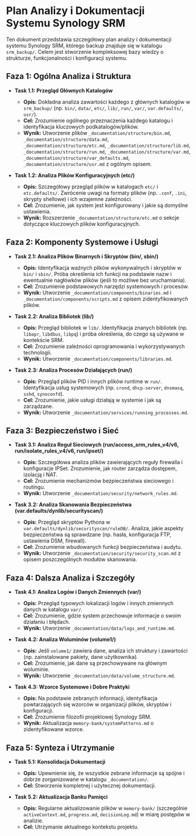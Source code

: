 # Plan Analizy i Dokumentacji Systemu Synology SRM

Ten dokument przedstawia szczegółowy plan analizy i dokumentacji systemu Synology SRM, którego backup znajduje się w katalogu `srm_backup/`. Celem jest stworzenie kompleksowej bazy wiedzy o strukturze, funkcjonalności i konfiguracji systemu.

## Faza 1: Ogólna Analiza i Struktura

*   **Task 1.1: Przegląd Głównych Katalogów**
    *   **Opis:** Dokładna analiza zawartości każdego z głównych katalogów w `srm_backup/` (np. `bin/`, `data/`, `etc/`, `lib/`, `run/`, `var/`, `var.defaults/`, `usr/`).
    *   **Cel:** Zrozumienie ogólnego przeznaczenia każdego katalogu i identyfikacja kluczowych podkatalogów/plików.
    *   **Wynik:** Utworzenie plików `_documentation/structure/bin.md`, `_documentation/structure/data.md`, `_documentation/structure/etc.md`, `_documentation/structure/lib.md`, `_documentation/structure/run.md`, `_documentation/structure/var.md`, `_documentation/structure/var_defaults.md`, `_documentation/structure/usr.md` z ogólnym opisem.

*   **Task 1.2: Analiza Plików Konfiguracyjnych (etc/)**
    *   **Opis:** Szczegółowy przegląd plików w katalogach `etc/` i `etc.defaults/`. Zwrócenie uwagi na formaty plików (np. `.conf`, `.ini`, skrypty shellowe) i ich wzajemne zależności.
    *   **Cel:** Zrozumienie, jak system jest konfigurowany i jakie są domyślne ustawienia.
    *   **Wynik:** Rozszerzenie `_documentation/structure/etc.md` o sekcje dotyczące kluczowych plików konfiguracyjnych.

## Faza 2: Komponenty Systemowe i Usługi

*   **Task 2.1: Analiza Plików Binarnych i Skryptów (bin/, sbin/)**
    *   **Opis:** Identyfikacja ważnych plików wykonywalnych i skryptów w `bin/` i `sbin/`. Próba określenia ich funkcji na podstawie nazw i ewentualnie nagłówków plików (jeśli to możliwe bez uruchamiania).
    *   **Cel:** Zrozumienie podstawowych narzędzi systemowych i procesów.
    *   **Wynik:** Utworzenie `_documentation/components/binaries.md` i `_documentation/components/scripts.md` z opisem zidentyfikowanych plików.

*   **Task 2.2: Analiza Bibliotek (lib/)**
    *   **Opis:** Przegląd bibliotek w `lib/`. Identyfikacja znanych bibliotek (np. `libapr`, `libdbus`, `libpq`) i próba określenia, do czego są używane w kontekście SRM.
    *   **Cel:** Zrozumienie zależności oprogramowania i wykorzystywanych technologii.
    *   **Wynik:** Utworzenie `_documentation/components/libraries.md`.

*   **Task 2.3: Analiza Procesów Działających (run/)**
    *   **Opis:** Przegląd plików PID i innych plików runtime w `run/`. Identyfikacja usług systemowych (np. `crond`, `dhcp-server`, `dnsmasq`, `sshd`, `synoconfd`).
    *   **Cel:** Zrozumienie, jakie usługi działają w systemie i jak są zarządzane.
    *   **Wynik:** Utworzenie `_documentation/services/running_processes.md`.

## Faza 3: Bezpieczeństwo i Sieć

*   **Task 3.1: Analiza Reguł Sieciowych (run/access_srm_rules_v4/v6, run/isolate_rules_v4/v6, run/ipset/)**
    *   **Opis:** Szczegółowa analiza plików zawierających reguły firewalla i konfiguracje IPSet. Zrozumienie, jak router zarządza dostępem, izolacją i NAT.
    *   **Cel:** Zrozumienie mechanizmów bezpieczeństwa sieciowego i routingu.
    *   **Wynik:** Utworzenie `_documentation/security/network_rules.md`.

*   **Task 3.2: Analiza Skanowania Bezpieczeństwa (var.defaults/dynlib/securityscan/)**
    *   **Opis:** Przegląd skryptów Pythona w `var.defaults/dynlib/securityscan/ruleDB/`. Analiza, jakie aspekty bezpieczeństwa są sprawdzane (np. hasła, konfiguracja FTP, ustawienia DSM, firewall).
    *   **Cel:** Zrozumienie wbudowanych funkcji bezpieczeństwa i audytu.
    *   **Wynik:** Utworzenie `_documentation/security/security_scan.md` z opisem poszczególnych modułów skanowania.

## Faza 4: Dalsza Analiza i Szczegóły

*   **Task 4.1: Analiza Logów i Danych Zmiennych (var/)**
    *   **Opis:** Przegląd typowych lokalizacji logów i innych zmiennych danych w katalogu `var/`.
    *   **Cel:** Zrozumienie, gdzie system przechowuje informacje o swoim działaniu i błędach.
    *   **Wynik:** Utworzenie `_documentation/data/logs_and_runtime.md`.

*   **Task 4.2: Analiza Woluminów (volume1/)**
    *   **Opis:** Jeśli `volume1/` zawiera dane, analiza ich struktury i zawartości (np. zainstalowane pakiety, dane użytkownika).
    *   **Cel:** Zrozumienie, jak dane są przechowywane na głównym woluminie.
    *   **Wynik:** Utworzenie `_documentation/data/volume_structure.md`.

*   **Task 4.3: Wzorce Systemowe i Dobre Praktyki**
    *   **Opis:** Na podstawie zebranych informacji, identyfikacja powtarzających się wzorców w organizacji plików, skryptów i konfiguracji.
    *   **Cel:** Zrozumienie filozofii projektowej Synology SRM.
    *   **Wynik:** Aktualizacja `memory-bank/systemPatterns.md` o zidentyfikowane wzorce.

## Faza 5: Synteza i Utrzymanie

*   **Task 5.1: Konsolidacja Dokumentacji**
    *   **Opis:** Upewnienie się, że wszystkie zebrane informacje są spójne i dobrze zorganizowane w katalogu `_documentation/`.
    *   **Cel:** Stworzenie kompletnej i użytecznej dokumentacji.

*   **Task 5.2: Aktualizacja Banku Pamięci**
    *   **Opis:** Regularne aktualizowanie plików w `memory-bank/` (szczególnie `activeContext.md`, `progress.md`, `decisionLog.md`) w miarę postępów w analizie.
    *   **Cel:** Utrzymanie aktualnego kontekstu projektu.